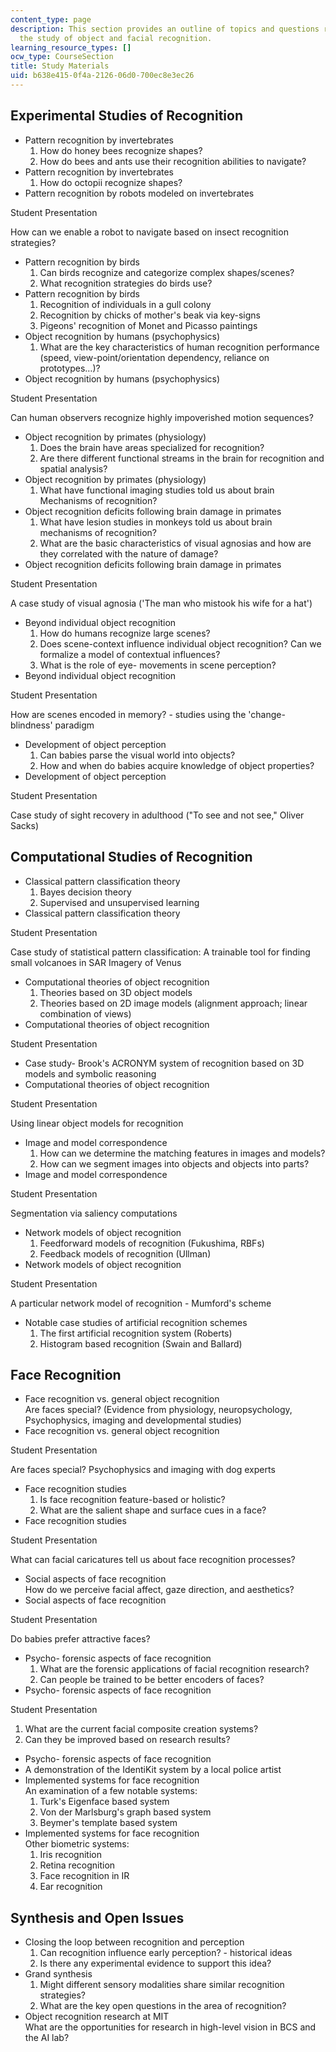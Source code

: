 ```yaml
---
content_type: page
description: This section provides an outline of topics and questions relating to
  the study of object and facial recognition.
learning_resource_types: []
ocw_type: CourseSection
title: Study Materials
uid: b638e415-0f4a-2126-06d0-700ec8e3ec26
---
```


Experimental Studies of Recognition
-----------------------------------

*   Pattern recognition by invertebrates
    1.  How do honey bees recognize shapes?
    2.  How do bees and ants use their recognition abilities to navigate?
*   Pattern recognition by invertebrates
    1.  How do octopii recognize shapes?
*   Pattern recognition by robots modeled on invertebrates

Student Presentation

How can we enable a robot to navigate based on insect recognition strategies?

*   Pattern recognition by birds
    1.  Can birds recognize and categorize complex shapes/scenes?
    2.  What recognition strategies do birds use?
*   Pattern recognition by birds
    1.  Recognition of individuals in a gull colony
    2.  Recognition by chicks of mother's beak via key-signs
    3.  Pigeons' recognition of Monet and Picasso paintings
*   Object recognition by humans (psychophysics)
    1.  What are the key characteristics of human recognition performance (speed, view-point/orientation dependency, reliance on prototypes…)?
*   Object recognition by humans (psychophysics)

Student Presentation

Can human observers recognize highly impoverished motion sequences?

*   Object recognition by primates (physiology)
    1.  Does the brain have areas specialized for recognition?
    2.  Are there different functional streams in the brain for recognition and spatial analysis?
*   Object recognition by primates (physiology)
    1.  What have functional imaging studies told us about brain Mechanisms of recognition?
*   Object recognition deficits following brain damage in primates
    1.  What have lesion studies in monkeys told us about brain mechanisms of recognition?
    2.  What are the basic characteristics of visual agnosias and how are they correlated with the nature of damage?
*   Object recognition deficits following brain damage in primates

Student Presentation

A case study of visual agnosia ('The man who mistook his wife for a hat')

*   Beyond individual object recognition
    1.  How do humans recognize large scenes?
    2.  Does scene-context influence individual object recognition? Can we formalize a model of contextual influences?
    3.  What is the role of eye- movements in scene perception?
*   Beyond individual object recognition

Student Presentation

How are scenes encoded in memory? - studies using the 'change-blindness' paradigm

*   Development of object perception
    1.  Can babies parse the visual world into objects?
    2.  How and when do babies acquire knowledge of object properties?
*   Development of object perception

Student Presentation

Case study of sight recovery in adulthood ("To see and not see," Oliver Sacks)

Computational Studies of Recognition
------------------------------------

*   Classical pattern classification theory
    1.  Bayes decision theory
    2.  Supervised and unsupervised learning
*   Classical pattern classification theory

Student Presentation

Case study of statistical pattern classification: A trainable tool for finding small volcanoes in SAR Imagery of Venus

*   Computational theories of object recognition
    1.  Theories based on 3D object models
    2.  Theories based on 2D image models (alignment approach; linear combination of views)
*   Computational theories of object recognition

Student Presentation

*   Case study- Brook's ACRONYM system of recognition based on 3D models and symbolic reasoning
*   Computational theories of object recognition

Student Presentation

Using linear object models for recognition

*   Image and model correspondence
    1.  How can we determine the matching features in images and models?
    2.  How can we segment images into objects and objects into parts?
*   Image and model correspondence

Student Presentation

Segmentation via saliency computations

*   Network models of object recognition
    1.  Feedforward models of recognition (Fukushima, RBFs)
    2.  Feedback models of recognition (Ullman)
*   Network models of object recognition

Student Presentation

A particular network model of recognition - Mumford's scheme

*   Notable case studies of artificial recognition schemes
    1.  The first artificial recognition system (Roberts)
    2.  Histogram based recognition (Swain and Ballard)

Face Recognition
----------------

*   Face recognition vs. general object recognition  
    Are faces special? (Evidence from physiology, neuropsychology, Psychophysics, imaging and developmental studies)
*   Face recognition vs. general object recognition

Student Presentation

Are faces special? Psychophysics and imaging with dog experts

*   Face recognition studies
    1.  Is face recognition feature-based or holistic?
    2.  What are the salient shape and surface cues in a face?
*   Face recognition studies

Student Presentation

What can facial caricatures tell us about face recognition processes?

*   Social aspects of face recognition  
    How do we perceive facial affect, gaze direction, and aesthetics?
*   Social aspects of face recognition

Student Presentation

Do babies prefer attractive faces?

*   Psycho- forensic aspects of face recognition
    1.  What are the forensic applications of facial recognition research?
    2.  Can people be trained to be better encoders of faces?
*   Psycho- forensic aspects of face recognition

Student Presentation

1.  What are the current facial composite creation systems?
2.  Can they be improved based on research results?

*   Psycho- forensic aspects of face recognition
*   A demonstration of the IdentiKit system by a local police artist
*   Implemented systems for face recognition  
    An examination of a few notable systems:
    1.  Turk's Eigenface based system
    2.  Von der Marlsburg's graph based system
    3.  Beymer's template based system
*   Implemented systems for face recognition  
    Other biometric systems:
    1.  Iris recognition
    2.  Retina recognition
    3.  Face recognition in IR
    4.  Ear recognition

Synthesis and Open Issues
-------------------------

*   Closing the loop between recognition and perception
    1.  Can recognition influence early perception? - historical ideas
    2.  Is there any experimental evidence to support this idea?
*   Grand synthesis
    1.  Might different sensory modalities share similar recognition strategies?
    2.  What are the key open questions in the area of recognition?
*   Object recognition research at MIT  
    What are the opportunities for research in high-level vision in BCS and the AI lab?